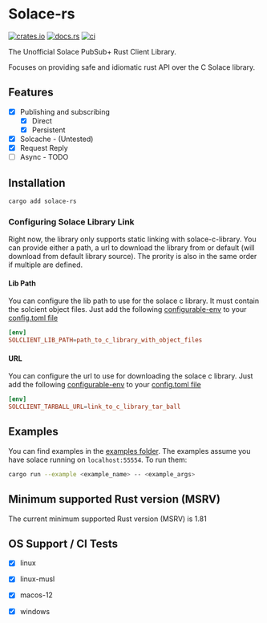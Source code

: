 # Solace-rs

[![crates.io](https://img.shields.io/crates/v/solace-rs.svg)](https://crates.io/crates/solace-rs)
[![docs.rs](https://docs.rs/solace-rs/badge.svg)](https://docs.rs/solace-rs/)
[![ci](https://github.com/asimsedhain/solace-rs/actions/workflows/ci.yaml/badge.svg)](https://github.com/asimsedhain/solace-rs/actions/workflows/ci.yaml)


The Unofficial Solace PubSub+ Rust Client Library.

Focuses on providing safe and idiomatic rust API over the C Solace library.



## Features

- [x] Publishing and subscribing
    - [x] Direct
    - [x] Persistent
- [x] Solcache - (Untested)
- [x] Request Reply
- [ ] Async - TODO

## Installation

```bash
cargo add solace-rs

```

### Configuring Solace Library Link
Right now, the library only supports static linking with solace-c-library.
You can provide either a path, a url to download the library from or default (will download from default library source). The prority is also in the same order if multiple are defined.

#### Lib Path
You can configure the lib path to use for the solace c library.
It must contain the solcient object files.
Just add the following [configurable-env](https://doc.rust-lang.org/nightly/cargo/reference/unstable.html#configurable-env) to your [config.toml file](https://doc.rust-lang.org/cargo/reference/config.html)

```toml
[env]
SOLCLIENT_LIB_PATH=path_to_c_library_with_object_files

```

#### URL
You can configure the url to use for downloading the solace c library.
Just add the following [configurable-env](https://doc.rust-lang.org/nightly/cargo/reference/unstable.html#configurable-env) to your [config.toml file](https://doc.rust-lang.org/cargo/reference/config.html)

```toml
[env]
SOLCLIENT_TARBALL_URL=link_to_c_library_tar_ball

```


## Examples

You can find examples in the [examples folder](./examples). The examples assume you have solace running on `localhost:55554`. To run them:

```bash
cargo run --example <example_name> -- <example_args>
```

## Minimum supported Rust version (MSRV)

The current minimum supported Rust version (MSRV) is 1.81

## OS Support / CI Tests

- [x] linux
- [x] linux-musl
- [x] macos-12
- [x] windows


